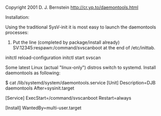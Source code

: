 Copyright 2001
D. J. Bernstein
http://cr.yp.to/daemontools.html

Installation:

Using the traditional SysV-init it is most easy to launch the daemontools processes:
1. Put the line (completed by package/install already)
SV:12345:respawn:/command/svscanboot
at the end of /etc/inittab. 

initctl reload-configuration
initctl start svscan

Some latest Linux (actual "linux-only") distros switch to systemd. Install daemontools as following:

$ cat /lib/systemd/system/daemontools.service
[Unit]
Description=DJB daemontools
After=sysinit.target

[Service]
ExecStart=/command/svscanboot
Restart=always

[Install]
WantedBy=multi-user.target

